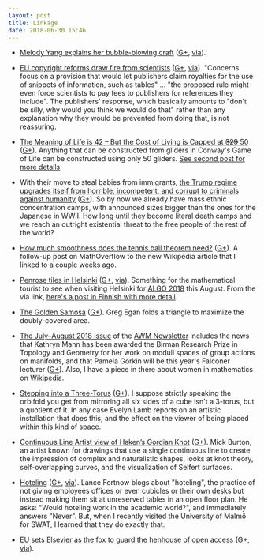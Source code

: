 ```yaml
---
layout: post
title: Linkage
date: 2018-06-30 15:46
---
```

* [Melody Yang explains her bubble-blowing craft](http://www.thisiscolossal.com/2018/06/bubbles-melody-yang/) ([G+](https://plus.google.com/100003628603413742554/posts/74aSZrx9Adr), [via](https://plus.google.com/+Colossal/posts/Sju1eKYgMR4)).

* [EU copyright reforms draw fire from scientists](https://www.nature.com/articles/d41586-018-03837-7) ([G+](https://plus.google.com/100003628603413742554/posts/833qpam2NHQ), [via](https://news.ycombinator.com/item?id=17315480)). "Concerns focus on a provision that would let publishers claim royalties for the use of snippets of information, such as tables" ... "the proposed rule might even force scientists to pay fees to publishers for references they include". The publishers' response, which basically amounts to "don't be silly, why would you think we would do that" rather than any explanation why they would be prevented from doing that, is not reassuring.

* [The Meaning of Life is 42 – But the Cost of Living is Capped at <s>329</s> 50](http://b3s23life.blogspot.com/2018/06/the-meaning-of-life-is-42-but-cost-of.html) ([G+](https://plus.google.com/100003628603413742554/posts/jLdZzoqKQRM)). Anything that can be constructed from gliders in Conway's Game of Life can be constructed using only 50 gliders. [See second post for more details](http://b3s23life.blogspot.com/2018/06/fixed-cost-glider-construction-part-ii.html).

* With their move to steal babies from immigrants, [the Trump regime upgrades itself from horrible, incompetent, and corrupt to criminals against humanity](https://www.dailykos.com/stories/1772671) ([G+](https://plus.google.com/100003628603413742554/posts/Z2F5mgmZsoa)). So by now we already have mass ethnic concentration camps, with announced sizes bigger than the ones for the Japanese in WWII. How long until they become literal death camps and we reach an outright existential threat to the free people of the rest of the world?

* [How much smoothness does the tennis ball theorem need?](https://mathoverflow.net/q/302034/440) ([G+](https://plus.google.com/100003628603413742554/posts/fW3ydd8CmFT)). A follow-up post on MathOverflow to the new Wikipedia article that I linked to a couple weeks ago.

* [Penrose tiles in Helsinki](http://www.neverendingbooks.org/penrose-tiles-in-helsinki) ([G+](https://plus.google.com/100003628603413742554/posts/LLTz5yRgcnA), [via](https://plus.google.com/+JukkaSuomela/posts/bCYb9rJXupS)). Something for the mathematical tourist to see when visiting Helsinki for [ALGO 2018](http://algo2018.hiit.fi/) this August. From the via link, [here's a post in Finnish with more detail](http://simokivela.blogspot.com/2014/08/keskuskadun-penrose.html).

* [The Golden Samosa](https://plus.google.com/113086553300459368002/posts/VHy3Tu1GvM6) ([G+](https://plus.google.com/100003628603413742554/posts/7sGwE7f8i2D)). Greg Egan folds a triangle to maximize the doubly-covered area.

* [The July–August 2018 issue](https://drive.google.com/open?id=1oVk94BCbEXB4Kur8dwNuGcKP7Q8sVYzG) of the [AWM Newsletter](https://sites.google.com/site/awmmath/awm/newsletter) includes the news that Kathryn Mann has been awarded the Birman Research Prize in Topology and Geometry for her work on moduli spaces of group actions on manifolds, and that Pamela Gorkin will be this year's Falconer lecturer ([G+](https://plus.google.com/100003628603413742554/posts/cQ5kin1FsUD)). Also, I have a piece in there about women in mathematics on Wikipedia.

* [Stepping into a Three-Torus](https://blogs.scientificamerican.com/roots-of-unity/stepping-into-a-three-torus/) ([G+](https://plus.google.com/100003628603413742554/posts/3vLofCaXPwW)). I suppose strictly speaking the orbifold you get from mirroring all six sides of a cube isn't a 3-torus, but a quotient of it. In any case Evelyn Lamb reports on an artistic installation that does this, and the effect on the viewer of being placed within this kind of space.

* [Continuous Line Artist view of Haken’s Gordian Knot](https://mickburton.co.uk/2018/05/09/continuous-line-artist-view-of-hakens-gordian-knot/) ([G+](https://plus.google.com/100003628603413742554/posts/7hwuECcv43C)). Mick Burton, an artist known for drawings that use a single continuous line to create the impression of complex and naturalistic shapes, looks at knot theory, self-overlapping curves, and the visualization of Seifert surfaces.

* [Hoteling](http://blog.computationalcomplexity.org/2018/06/hoteling.html) ([G+](https://plus.google.com/100003628603413742554/posts/KuzPuKTX3M2), [via](https://plus.google.com/+LanceFortnow/posts/7RMJMxc66EG)). Lance Fortnow blogs about "hoteling", the practice of not giving employees offices or even cubicles or their own desks but instead making them sit at unreserved tables in an open floor plan. He asks: "Would hoteling work in the academic world?", and immediately answers "Never". But, when I recently visited the University of Malmö for SWAT, I learned that they do exactly that.

* [EU sets Elsevier as the fox to guard the henhouse of open access](https://www.theguardian.com/science/political-science/2018/jun/29/elsevier-are-corrupting-open-science-in-europe) ([G+](https://plus.google.com/100003628603413742554/posts/SUgmEBfivpb), [via](https://news.ycombinator.com/item?id=17429705)).